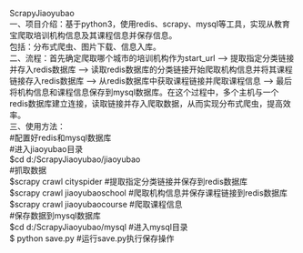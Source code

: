 ScrapyJiaoyubao   
一、项目介绍：基于python3，使用redis、scrapy、mysql等工具，实现从教育宝爬取培训机构信息及其课程信息并保存信息。  
包括：分布式爬虫、图片下载、信息入库。   
二、流程：首先确定爬取哪个城市的培训机构作为start_url --> 提取指定分类链接并存入redis数据库 --> 读取redis数据库的分类链接开始爬取机构信息并将其课程链接存入redis数据库 --> 从redis数据库中获取课程链接并爬取课程信息 --> 最后将机构信息和课程信息保存到mysql数据库。在这个过程中，多个主机与一个redis数据库建立连接，读取链接并存入爬取数据，从而实现分布式爬虫，提高效率。   
三、使用方法：   
   #配置好redis和mysql数据库   
   #进入jiaoyubao目录   
   $cd d:/ScrapyJiaoyubao/jiaoyubao   
   #抓取数据   
   $scrapy crawl cityspider #提取指定分类链接并保存到redis数据库   
   $scrapy crawl jiaoyubaoschool #爬取机构信息并保存课程链接到redis数据库   
   $scrapy crawl jiaoyubaocourse #爬取课程信息   
   #保存数据到mysql数据库   
   $cd d:/ScrapyJiaoyubao/mysql #进入mysql目录   
   $ python save.py #运行save.py执行保存操作   

